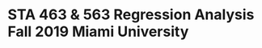 # STA 463 & 563 Regression Analysis Fall 2019 Miami University

[STA463&563 Lab]: https://github.com/statslee/STA_463_563_Fall2019
